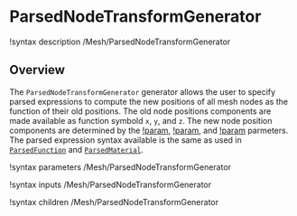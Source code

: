 # ParsedNodeTransformGenerator

!syntax description /Mesh/ParsedNodeTransformGenerator

## Overview

The `ParsedNodeTransformGenerator` generator allows the user to specify parsed expressions to compute the new positions of all mesh nodes as the function of their old positions.
The old node positions components are made available as function symbold `x`, `y`, and `z`. The new node position components are determined by the [!param](/Mesh/ParsedNodeTransformGenerator/x_function),
[!param](/Mesh/ParsedNodeTransformGenerator/y_function), and [!param](/Mesh/ParsedNodeTransformGenerator/z_function) parmeters. The parsed expression syntax available is the same as used
in [`ParsedFunction`](MooseParsedFunction.md) and [`ParsedMaterial`](ParsedMaterial.md).


!syntax parameters /Mesh/ParsedNodeTransformGenerator

!syntax inputs /Mesh/ParsedNodeTransformGenerator

!syntax children /Mesh/ParsedNodeTransformGenerator
